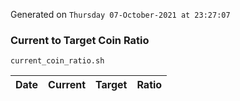 Generated on `Thursday 07-October-2021 at 23:27:07`

### Current to Target Coin Ratio
`current_coin_ratio.sh`

Date|Current|Target|Ratio
---|---|---|---
